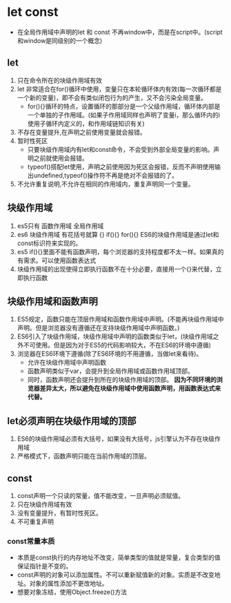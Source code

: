 <!--
 * @Author: xujie 1607526161@qq.com
 * @Date: 2022-04-22 13:10:58
 * @LastEditors: xujie 1607526161@qq.com
 * @FilePath: \HTML-CSS-Javascript-\JAVAScript+ES6\ES6\let const.md
 * @Description: 
-->
# let const

* 在全局作用域中声明的let 和 const 不再window中，而是在script中。(script和window是同级别的一个概念)

## let

1. 只在命令所在的块级作用域有效
2. let 非常适合在for()循环中使用，变量只在本轮循环体内有效(每一次循环都是一个新的变量)，即不会有类似闭包行为的产生，又不会污染全局变量。
   * for(){}循环的特点，设置循环的那部分是一个父级作用域，循环体内部是一个单独的子作用域。(如果子作用域同样也声明了变量i，那么循环内的i使用子循环内定义的，和作用域链知识有关)
3. 不存在变量提升,在声明之前使用变量就会报错。
4. 暂时性死区
   * 只要块级作用域内有let和const命令，不会受到外部全局变量的影响。声明之前就使用会报错。
   * typeof()搭配let使用，声明之前使用因为死区会报错，反而不声明使用输出undefined,typeof()操作符不再是绝对不会报错的了。
5. 不允许重复说明,不允许在相同的作用域内，重复声明同一个变量。

## 块级作用域

1. es5只有 函数作用域  全局作用域
2. es6 块级作用域  有花括号就算 {} if(){} for(){} ES6的块级作用域是通过let和const标识符来实现的。
3. es5  if(){}里面不能有函数声明，每个浏览器的支持程度都不太一样。如果真的有需求。可以使用函数表达式
4. 块级作用域的出现使得立即执行函数不在十分必要，直接用一个{}来代替，立即执行函数

## 块级作用域和函数声明

1. ES5规定，函数只能在顶层作用域和函数作用域中声明。(不能再块级作用域中声明。但是浏览器没有遵循还在支持块级作用域中声明函数。)
2. ES6引入了块级作用域，块级作用域中声明的函数类似于let，(块级作用域之外不可使用。但是因为对于ES5的代码影响较大，不在ES6的环境中遵循)
3. 浏览器在ES6环境下遵循(除了ES6环境的不用遵循，当做let来看待)。
   * 允许在块级作用域中声明函数
   * 函数声明类似于var，会提升到全局作用域或函数作用域顶部。
   * 同时，函数声明还会提升到所在的块级作用域的顶部。
**因为不同环境的浏览器差异太大，所以避免在块级作用域中使用函数声明，用函数表达式来代替。**

## let必须声明在块级作用域的顶部

1. ES6的块级作用域必须有大括号，如果没有大括号，js引擎认为不存在块级作用域
2. 严格模式下，函数声明只能在当前作用域的顶层。

## const

1. const声明一个只读的常量，值不能改变，一旦声明必须赋值。
2. 只在块级作用域有效
3. 没有变量提升，有暂时性死区。
4. 不可重复声明

### const常量本质

* 本质是const执行的内存地址不改变，简单类型的值就是常量，复合类型的值保证指针是不变的。
* const声明的对象可以添加属性。不可以重新赋值新的对象。实质是不改变地址。对象的属性添加不更改地址。
* 想要对象冻结，使用Object.freeze()方法
